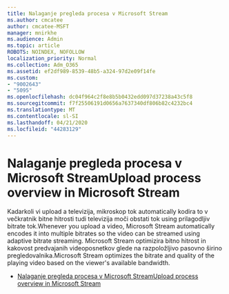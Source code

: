 ```yaml
---
title: Nalaganje pregleda procesa v Microsoft Stream
ms.author: cmcatee
author: cmcatee-MSFT
manager: mnirkhe
ms.audience: Admin
ms.topic: article
ROBOTS: NOINDEX, NOFOLLOW
localization_priority: Normal
ms.collection: Adm_O365
ms.assetid: ef2df989-8539-48b5-a324-97d2e09f14fe
ms.custom:
- "9002643"
- "5095"
ms.openlocfilehash: dc04f964c2f8e8b5b0432edd097d37238a43c5f8
ms.sourcegitcommit: f7f25506191d0656a7637340df806b82c4232bc4
ms.translationtype: MT
ms.contentlocale: sl-SI
ms.lasthandoff: 04/21/2020
ms.locfileid: "44283129"
---
```

# <a name="upload-process-overview-in-microsoft-stream"></a><span data-ttu-id="17b7b-102">Nalaganje pregleda procesa v Microsoft Stream</span><span class="sxs-lookup"><span data-stu-id="17b7b-102">Upload process overview in Microsoft Stream</span></span>

<span data-ttu-id="17b7b-103">Kadarkoli vi upload a televizija, mikroskop tok automatically kodira to v večkratnik bitne hitrosti tudi televizija moči obstati tok using prilagodljiv bitrate tok.</span><span class="sxs-lookup"><span data-stu-id="17b7b-103">Whenever you upload a video, Microsoft Stream automatically encodes it into multiple bitrates so the video can be streamed using adaptive bitrate streaming.</span></span> <span data-ttu-id="17b7b-104">Microsoft Stream optimizira bitno hitrost in kakovost predvajanih videoposnetkov glede na razpoložljivo pasovno širino pregledovalnika.</span><span class="sxs-lookup"><span data-stu-id="17b7b-104">Microsoft Stream optimizes the bitrate and quality of the playing video based on the viewer's available bandwidth.</span></span>

- [<span data-ttu-id="17b7b-105">Nalaganje pregleda procesa v Microsoft Stream</span><span class="sxs-lookup"><span data-stu-id="17b7b-105">Upload process overview in Microsoft Stream</span></span>](https://docs.microsoft.com/stream/upload-process-overview)
